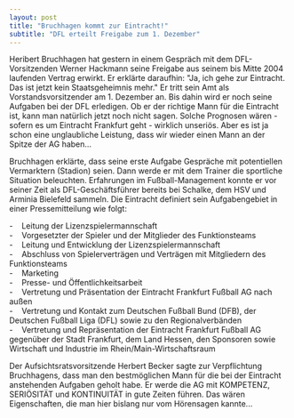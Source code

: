 ```yaml
---
layout: post
title: "Bruchhagen kommt zur Eintracht!"
subtitle: "DFL erteilt Freigabe zum 1. Dezember"
---
```


Heribert Bruchhagen hat gestern in einem Gespräch mit dem DFL-Vorsitzenden Werner Hackmann seine Freigabe aus seinem bis Mitte 2004 laufenden Vertrag erwirkt. Er erklärte daraufhin: "Ja, ich gehe zur Eintracht. Das ist jetzt kein Staatsgeheimnis mehr." Er tritt sein Amt als Vorstandsvorsitzender am 1. Dezember an. Bis dahin wird er noch seine Aufgaben bei der DFL erledigen. Ob er der richtige Mann für die Eintracht ist, kann man natürlich jetzt noch nicht sagen. Solche Prognosen wären - sofern es um Eintracht Frankfurt geht - wirklich unseriös. Aber es ist ja schon eine unglaubliche Leistung, dass wir wieder einen Mann an der Spitze der AG haben...

Bruchhagen erklärte, dass seine erste Aufgabe Gespräche mit potentiellen Vermarktern (Stadion) seien. Dann werde er mit dem Trainer die sportliche Situation beleuchten. Erfahrungen im Fußball-Management konnte er vor seiner Zeit als DFL-Geschäftsführer bereits bei Schalke, dem HSV und Arminia Bielefeld sammeln. Die Eintracht definiert sein Aufgabengebiet in einer Pressemitteilung wie folgt:    

\-    Leitung der Lizenzspielermannschaft  
\-    Vorgesetzter der Spieler und der Mitglieder des Funktionsteams  
\-    Leitung und Entwicklung der Lizenzspielermannschaft  
\-    Abschluss von Spielerverträgen und Verträgen mit Mitgliedern des Funktionsteams  
\-    Marketing  
\-    Presse- und Öffentlichkeitsarbeit  
\-    Vertretung und Präsentation der Eintracht Frankfurt Fußball AG nach außen  
\-    Vertretung und Kontakt zum Deutschen Fußball Bund (DFB), der Deutschen Fußball Liga (DFL) sowie zu den Regionalverbänden  
\-    Vertretung und Repräsentation der Eintracht Frankfurt Fußball AG gegenüber der Stadt Frankfurt, dem Land Hessen, den Sponsoren sowie Wirtschaft und Industrie im Rhein/Main-Wirtschaftsraum

Der Aufsichtsratsvorsitzende Herbert Becker sagte zur Verpflichtung Bruchhagens, dass man den bestmöglichen Mann für die bei der Eintracht anstehenden Aufgaben geholt habe. Er werde die AG mit KOMPETENZ, SERIÖSITÄT und KONTINUITÄT in gute Zeiten führen. Das wären Eigenschaften, die man hier bislang nur vom Hörensagen kannte...
